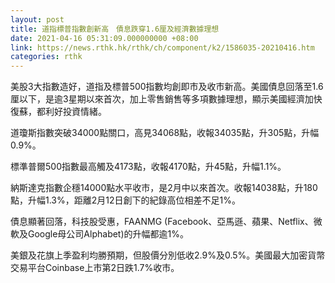 ```yaml
---
layout: post
title: 道指標普指數創新高　債息跌穿1.6厘及經濟數據理想
date: 2021-04-16 05:31:09.000000000 +08:00
link: https://news.rthk.hk/rthk/ch/component/k2/1586035-20210416.htm
categories: rthk
---
```


美股3大指數造好，道指及標普500指數均創即市及收市新高。美國債息回落至1.6厘以下，是逾3星期以來首次，加上零售銷售等多項數據理想，顯示美國經濟加快復蘇，都利好投資情緒。

道瓊斯指數突破34000點關口，高見34068點，收報34035點，升305點，升幅0.9%。

標準普爾500指數最高觸及4173點，收報4170點，升45點，升幅1.1%。

納斯達克指數企穩14000點水平收市，是2月中以來首次。收報14038點，升180點，升幅1.3%，距離2月12日創下的紀錄高位相差不足1%。

債息顯著回落，科技股受惠，FAANMG (Facebook、亞馬遜、蘋果、Netflix、微軟及Google母公司Alphabet)的升幅都逾1%。

美銀及花旗上季盈利均勝預期，但股價分別低收2.9%及0.5%。美國最大加密貨幣交易平台Coinbase上市第2日跌1.7%收市。
